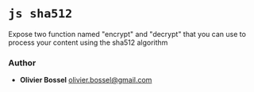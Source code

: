 

<!-- @namespace    sugar.js.crypt -->

# ```js sha512 ```


Expose two function named "encrypt" and "decrypt" that you can use to process your content using the sha512 algorithm



### Author
- **Olivier Bossel** <a href="mailto:olivier.bossel@gmail.com">olivier.bossel@gmail.com</a> 

